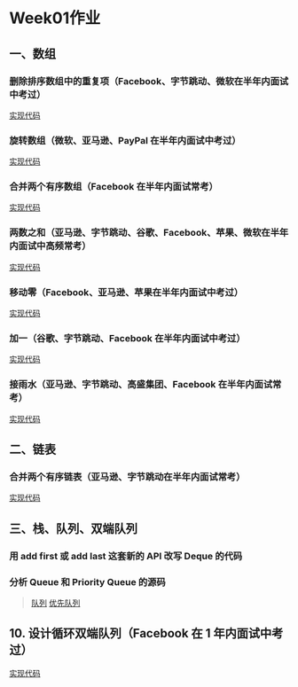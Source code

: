 # Week01作业

## 一、数组
### 删除排序数组中的重复项（Facebook、字节跳动、微软在半年内面试中考过）

[实现代码](./026removeDuplicates.js)

### 旋转数组（微软、亚马逊、PayPal 在半年内面试中考过）

[实现代码](./189rotate.js)

### 合并两个有序数组（Facebook 在半年内面试常考）

[实现代码](./088merge.js)

### 两数之和（亚马逊、字节跳动、谷歌、Facebook、苹果、微软在半年内面试中高频常考）

[实现代码](./001twoSum.js)

### 移动零（Facebook、亚马逊、苹果在半年内面试中考过）

[实现代码](./283moveZeros.js)

### 加一（谷歌、字节跳动、Facebook 在半年内面试中考过）

[实现代码](./066plusOne.js)

### 接雨水（亚马逊、字节跳动、高盛集团、Facebook 在半年内面试常考）

[实现代码](./042trap.js)




## 二、链表

### 合并两个有序链表（亚马逊、字节跳动在半年内面试常考）

[实现代码](./021mergeTwoLists.js)




## 三、栈、队列、双端队列

### 用 add first 或 add last 这套新的 API 改写 Deque 的代码

### 分析 Queue 和 Priority Queue 的源码

> [队列](http://fuseyism.com/classpath/doc/java/util/Queue-source.html)
> [优先队列](https://docs.oracle.com/javase/10/docs/api/java/util/PriorityQueue.html)

## 10. 设计循环双端队列（Facebook 在 1 年内面试中考过）

[实现代码](./641MyCircularDeque.js)
